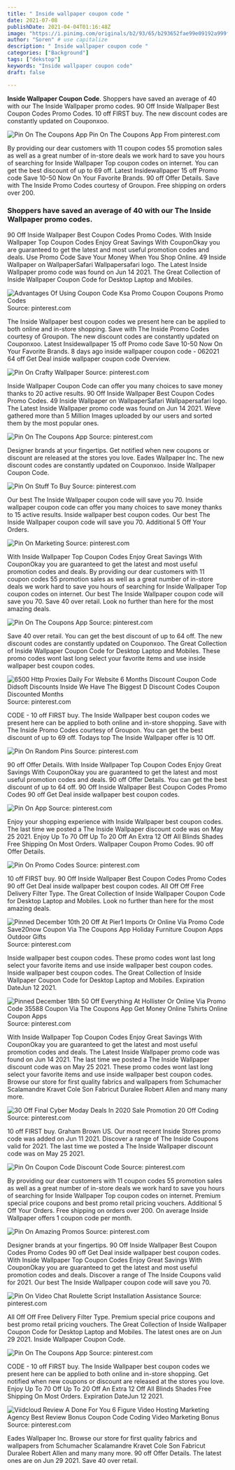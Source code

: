 ```yaml
---
title: " Inside wallpaper coupon code "
date: 2021-07-08
publishDate: 2021-04-04T01:16:48Z
image: "https://i.pinimg.com/originals/b2/93/65/b293652fae99e09192a999fa62f52806.png"
author: "Soren" # use capitalize
description: " Inside wallpaper coupon code "
categories: ["Background"]
tags: ["dekstop"]
keywords: "Inside wallpaper coupon code"
draft: false

---
```



**Inside Wallpaper Coupon Code**. Shoppers have saved an average of 40 with our The Inside Wallpaper promo codes. 90 Off Inside Wallpaper Best Coupon Codes Promo Codes. 10 off FIRST buy. The new discount codes are constantly updated on Couponxoo.

![Pin On The Coupons App](https://i.pinimg.com/originals/41/16/49/411649030b885bc9a3b0237a09c83562.png "Pin On The Coupons App")
Pin On The Coupons App From pinterest.com


By providing our dear customers with 11 coupon codes 55 promotion sales as well as a great number of in-store deals we work hard to save you hours of searching for Inside Wallpaper Top coupon codes on internet. You can get the best discount of up to 69 off. Latest Insidewallpaper 15 off Promo code Save 10-50 Now On Your Favorite Brands. 90 off Offer Details. Save with The Inside Promo Codes courtesy of Groupon. Free shipping on orders over 200.

### Shoppers have saved an average of 40 with our The Inside Wallpaper promo codes.

90 Off Inside Wallpaper Best Coupon Codes Promo Codes. With Inside Wallpaper Top Coupon Codes Enjoy Great Savings With CouponOkay you are guaranteed to get the latest and most useful promotion codes and deals. Use Promo Code Save Your Money When You Shop Online. 49 Inside Wallpaper on WallpaperSafari Wallpapersafari logo. The Latest Inside Wallpaper promo code was found on Jun 14 2021. The Great Collection of Inside Wallpaper Coupon Code for Desktop Laptop and Mobiles.


![Advantages Of Using Coupon Code Ksa Promo Coupon Coupons Promo Codes](https://i.pinimg.com/originals/5b/4a/0d/5b4a0d339b35db3732fd3477610e4ba5.jpg "Advantages Of Using Coupon Code Ksa Promo Coupon Coupons Promo Codes")
Source: pinterest.com

The Inside Wallpaper best coupon codes we present here can be applied to both online and in-store shopping. Save with The Inside Promo Codes courtesy of Groupon. The new discount codes are constantly updated on Couponxoo. Latest Insidewallpaper 15 off Promo code Save 10-50 Now On Your Favorite Brands. 8 days ago inside wallpaper coupon code - 062021 64 off Get Deal inside wallpaper coupon code Overview.

![Pin On Crafty Wallpaper](https://i.pinimg.com/564x/ba/67/ca/ba67ca014d1f13ad277c9bada146209b.jpg "Pin On Crafty Wallpaper")
Source: pinterest.com

Inside Wallpaper Coupon Code can offer you many choices to save money thanks to 20 active results. 90 Off Inside Wallpaper Best Coupon Codes Promo Codes. 49 Inside Wallpaper on WallpaperSafari Wallpapersafari logo. The Latest Inside Wallpaper promo code was found on Jun 14 2021. Weve gathered more than 5 Million Images uploaded by our users and sorted them by the most popular ones.

![Pin On The Coupons App](https://i.pinimg.com/originals/c7/32/e5/c732e5c7a2f007471ec09c84dde90b3d.png "Pin On The Coupons App")
Source: pinterest.com

Designer brands at your fingertips. Get notified when new coupons or discount are released at the stores you love. Eades Wallpaper Inc. The new discount codes are constantly updated on Couponxoo. Inside Wallpaper Coupon Code.

![Pin On Stuff To Buy](https://i.pinimg.com/originals/37/fd/72/37fd72b33fafe908f0b678d748ce547f.png "Pin On Stuff To Buy")
Source: pinterest.com

Our best The Inside Wallpaper coupon code will save you 70. Inside wallpaper coupon code can offer you many choices to save money thanks to 15 active results. Inside wallpaper best coupon codes. Our best The Inside Wallpaper coupon code will save you 70. Additional 5 Off Your Orders.

![Pin On Marketing](https://i.pinimg.com/originals/1b/7e/bb/1b7ebbcae83a03c5180a7c1eba31de6c.jpg "Pin On Marketing")
Source: pinterest.com

With Inside Wallpaper Top Coupon Codes Enjoy Great Savings With CouponOkay you are guaranteed to get the latest and most useful promotion codes and deals. By providing our dear customers with 11 coupon codes 55 promotion sales as well as a great number of in-store deals we work hard to save you hours of searching for Inside Wallpaper Top coupon codes on internet. Our best The Inside Wallpaper coupon code will save you 70. Save 40 over retail. Look no further than here for the most amazing deals.

![Pin On The Coupons App](https://i.pinimg.com/originals/41/16/49/411649030b885bc9a3b0237a09c83562.png "Pin On The Coupons App")
Source: pinterest.com

Save 40 over retail. You can get the best discount of up to 64 off. The new discount codes are constantly updated on Couponxoo. The Great Collection of Inside Wallpaper Coupon Code for Desktop Laptop and Mobiles. These promo codes wont last long select your favorite items and use inside wallpaper best coupon codes.

![6500 Http Proxies Daily For Website 6 Months Discount Coupon Code Didsoft Discounts Inside We Have The Biggest D Discount Codes Coupon Discounted Months](https://i.pinimg.com/originals/51/de/fe/51defeb8029d3118e15a800b6e5a5bbb.jpg "6500 Http Proxies Daily For Website 6 Months Discount Coupon Code Didsoft Discounts Inside We Have The Biggest D Discount Codes Coupon Discounted Months")
Source: pinterest.com

CODE - 10 off FIRST buy. The Inside Wallpaper best coupon codes we present here can be applied to both online and in-store shopping. Save with The Inside Promo Codes courtesy of Groupon. You can get the best discount of up to 69 off. Todays top The Inside Wallpaper offer is 10 Off.

![Pin On Random Pins](https://i.pinimg.com/originals/26/6d/af/266daf6dc653dfe7c0649ae61c4f151f.jpg "Pin On Random Pins")
Source: pinterest.com

90 off Offer Details. With Inside Wallpaper Top Coupon Codes Enjoy Great Savings With CouponOkay you are guaranteed to get the latest and most useful promotion codes and deals. 90 off Offer Details. You can get the best discount of up to 64 off. 90 Off Inside Wallpaper Best Coupon Codes Promo Codes 90 off Get Deal inside wallpaper best coupon codes.

![Pin On App](https://i.pinimg.com/originals/4e/42/65/4e42651f16820790dc053c66a5937d21.jpg "Pin On App")
Source: pinterest.com

Enjoy your shopping experience with Inside Wallpaper best coupon codes. The last time we posted a The Inside Wallpaper discount code was on May 25 2021. Enjoy Up To 70 Off Up To 20 Off An Extra 12 Off All Blinds Shades Free Shipping On Most Orders. Wallpaper Coupon Promo Codes. 90 off Offer Details.

![Pin On Promo Codes](https://i.pinimg.com/originals/2f/6e/7a/2f6e7ac26e503f982da92265c41b9ef5.png "Pin On Promo Codes")
Source: pinterest.com

10 off FIRST buy. 90 Off Inside Wallpaper Best Coupon Codes Promo Codes 90 off Get Deal inside wallpaper best coupon codes. All Off Off Free Delivery Filter Type. The Great Collection of Inside Wallpaper Coupon Code for Desktop Laptop and Mobiles. Look no further than here for the most amazing deals.

![Pinned December 10th 20 Off At Pier1 Imports Or Online Via Promo Code Save20now Coupon Via The Coupons App Holiday Furniture Coupon Apps Outdoor Gifts](https://i.pinimg.com/originals/2f/b1/d7/2fb1d769618d89197c08cbd576c73e28.png "Pinned December 10th 20 Off At Pier1 Imports Or Online Via Promo Code Save20now Coupon Via The Coupons App Holiday Furniture Coupon Apps Outdoor Gifts")
Source: pinterest.com

Inside wallpaper best coupon codes. These promo codes wont last long select your favorite items and use inside wallpaper best coupon codes. Inside wallpaper best coupon codes. The Great Collection of Inside Wallpaper Coupon Code for Desktop Laptop and Mobiles. Expiration DateJun 12 2021.

![Pinned December 18th 50 Off Everything At Hollister Or Online Via Promo Code 35588 Coupon Via The Coupons App Get Money Online Tshirts Online Coupon Apps](https://i.pinimg.com/originals/b1/f8/2e/b1f82ed0da7fa9c20075c49273ab58bb.png "Pinned December 18th 50 Off Everything At Hollister Or Online Via Promo Code 35588 Coupon Via The Coupons App Get Money Online Tshirts Online Coupon Apps")
Source: pinterest.com

With Inside Wallpaper Top Coupon Codes Enjoy Great Savings With CouponOkay you are guaranteed to get the latest and most useful promotion codes and deals. The Latest Inside Wallpaper promo code was found on Jun 14 2021. The last time we posted a The Inside Wallpaper discount code was on May 25 2021. These promo codes wont last long select your favorite items and use inside wallpaper best coupon codes. Browse our store for first quality fabrics and wallpapers from Schumacher Scalamandre Kravet Cole Son Fabricut Duralee Robert Allen and many many more.

![30 Off Final Cyber Moday Deals In 2020 Sale Promotion 20 Off Coding](https://i.pinimg.com/originals/25/1f/7b/251f7b1b2400901870d1a61dac0a26f0.jpg "30 Off Final Cyber Moday Deals In 2020 Sale Promotion 20 Off Coding")
Source: pinterest.com

10 off FIRST buy. Graham Brown US. Our most recent Inside Stores promo code was added on Jun 11 2021. Discover a range of The Inside Coupons valid for 2021. The last time we posted a The Inside Wallpaper discount code was on May 25 2021.

![Pin On Coupon Code Discount Code](https://i.pinimg.com/originals/63/14/52/631452f8d6141c706278519e3d0a0087.jpg "Pin On Coupon Code Discount Code")
Source: pinterest.com

By providing our dear customers with 11 coupon codes 55 promotion sales as well as a great number of in-store deals we work hard to save you hours of searching for Inside Wallpaper Top coupon codes on internet. Premium special price coupons and best promo retail pricing vouchers. Additional 5 Off Your Orders. Free shipping on orders over 200. On average Inside Wallpaper offers 1 coupon code per month.

![Pin On Amazing Promos](https://i.pinimg.com/originals/fd/86/62/fd8662b96f4e4062b5178d4e92b55dbf.jpg "Pin On Amazing Promos")
Source: pinterest.com

Designer brands at your fingertips. 90 Off Inside Wallpaper Best Coupon Codes Promo Codes 90 off Get Deal inside wallpaper best coupon codes. With Inside Wallpaper Top Coupon Codes Enjoy Great Savings With CouponOkay you are guaranteed to get the latest and most useful promotion codes and deals. Discover a range of The Inside Coupons valid for 2021. Our best The Inside Wallpaper coupon code will save you 70.

![Pin On Video Chat Roulette Script Installation Assistance](https://i.pinimg.com/originals/92/18/fe/9218fe56a504b8df3f4cb945907ae578.png "Pin On Video Chat Roulette Script Installation Assistance")
Source: pinterest.com

All Off Off Free Delivery Filter Type. Premium special price coupons and best promo retail pricing vouchers. The Great Collection of Inside Wallpaper Coupon Code for Desktop Laptop and Mobiles. The latest ones are on Jun 29 2021. Inside Wallpaper Coupon Code.

![Pin On The Coupons App](https://i.pinimg.com/originals/ab/b7/49/abb749ae3dd663bafa87efcd047aa05c.png "Pin On The Coupons App")
Source: pinterest.com

CODE - 10 off FIRST buy. The Inside Wallpaper best coupon codes we present here can be applied to both online and in-store shopping. Get notified when new coupons or discount are released at the stores you love. Enjoy Up To 70 Off Up To 20 Off An Extra 12 Off All Blinds Shades Free Shipping On Most Orders. Expiration DateJun 12 2021.

![Viidcloud Review A Done For You 6 Figure Video Hosting Marketing Agency Best Review Bonus Coupon Code Coding Video Marketing Bonus](https://i.pinimg.com/originals/b2/93/65/b293652fae99e09192a999fa62f52806.png "Viidcloud Review A Done For You 6 Figure Video Hosting Marketing Agency Best Review Bonus Coupon Code Coding Video Marketing Bonus")
Source: pinterest.com

Eades Wallpaper Inc. Browse our store for first quality fabrics and wallpapers from Schumacher Scalamandre Kravet Cole Son Fabricut Duralee Robert Allen and many many more. 90 off Offer Details. The latest ones are on Jun 29 2021. Save 40 over retail.

